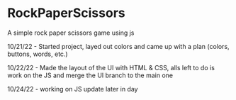# RockPaperScissors
A simple rock paper scissors game using js

10/21/22 - Started project, layed out colors and came up with a plan (colors, buttons, words, etc.)

10/22/22 - Made the layout of the UI with HTML & CSS, alls left to do is work on the JS and merge the UI branch to the main one

10/24/22 - working on JS update later in day

